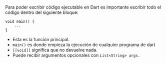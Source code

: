 Para poder escribir código ejecutable en Dart es importante escribir todo el código dentro del siguiente bloque:


```
void main() {
	...
}
```

- Esta es la función principal.
- ``main()`` es donde empieza la ejecución de cualquier programa de dart
- ``[[void]]`` significa que no devuelve nada.
- Puede recibir argumentos opcionales con ``List<String> args.``

